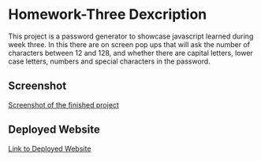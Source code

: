 # Homework-Three Dexcription
 This project is a password generator to showcase javascript learned during week three. In this there are on screen pop ups that will ask the number of characters between 12 and 128, and whether there are capital letters, lower case letters, numbers and special characters in the password.

 ## Screenshot
[Screenshot of the finished project]()

## Deployed Website
[Link to Deployed Website]()